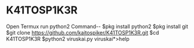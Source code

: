 # K41TOSP1K3R
Open Termux
run python2
Command--
$pkg install python2
$pkg install git
$git clone https://github.com/kaitospiker/K41TOSP1K3R.git
$cd K41TOSP1K3R
$python2 viruskai.py
viruskai*>help
